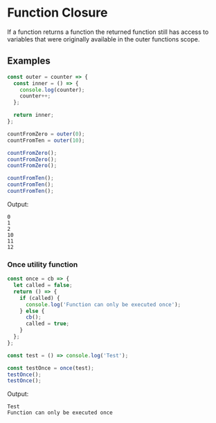 # Function Closure

If a function returns a function the returned function still has access to variables that were originally available in the outer functions scope.

## Examples

```js
const outer = counter => {
  const inner = () => {
    console.log(counter);
    counter++;
  };

  return inner;
};

countFromZero = outer(0);
countFromTen = outer(10);

countFromZero();
countFromZero();
countFromZero();

countFromTen();
countFromTen();
countFromTen();
```

Output:

```
0
1
2
10
11
12
```

### Once utility function

```js
const once = cb => {
  let called = false;
  return () => {
    if (called) {
      console.log('Function can only be executed once');
    } else {
      cb();
      called = true;
    }
  };
};

const test = () => console.log('Test');

const testOnce = once(test);
testOnce();
testOnce();
```

Output:

```
Test
Function can only be executed once
```
